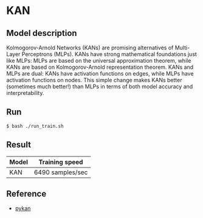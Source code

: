 # KAN

## Model description
Kolmogorov-Arnold Networks (KANs) are promising alternatives of Multi-Layer Perceptrons (MLPs). KANs have strong mathematical foundations just like MLPs: MLPs are based on the universal approximation theorem, while KANs are based on Kolmogorov-Arnold representation theorem. KANs and MLPs are dual: KANs have activation functions on edges, while MLPs have activation functions on nodes. This simple change makes KANs better (sometimes much better!) than MLPs in terms of both model accuracy and interpretability. 


## Run
```shell
$ bash ./run_train.sh

```

## Result
| Model       | Training speed   |
|-------------|------------------|
| KAN         | 6490 samples/sec |


## Reference

- [pykan](https://github.com/KindXiaoming/pykan/tree/master/kan)

